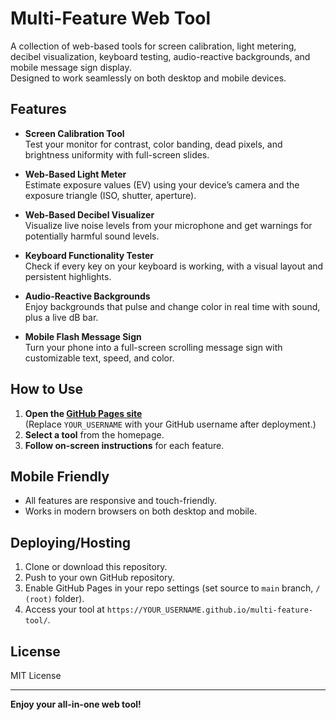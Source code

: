 # Multi-Feature Web Tool

A collection of web-based tools for screen calibration, light metering, decibel visualization, keyboard testing, audio-reactive backgrounds, and mobile message sign display.  
Designed to work seamlessly on both desktop and mobile devices.

## Features

- **Screen Calibration Tool**  
  Test your monitor for contrast, color banding, dead pixels, and brightness uniformity with full-screen slides.

- **Web-Based Light Meter**  
  Estimate exposure values (EV) using your device’s camera and the exposure triangle (ISO, shutter, aperture).

- **Web-Based Decibel Visualizer**  
  Visualize live noise levels from your microphone and get warnings for potentially harmful sound levels.

- **Keyboard Functionality Tester**  
  Check if every key on your keyboard is working, with a visual layout and persistent highlights.

- **Audio-Reactive Backgrounds**  
  Enjoy backgrounds that pulse and change color in real time with sound, plus a live dB bar.

- **Mobile Flash Message Sign**  
  Turn your phone into a full-screen scrolling message sign with customizable text, speed, and color.

## How to Use

1. **Open the [GitHub Pages site](https://YOUR_USERNAME.github.io/multi-feature-tool/)**  
   (Replace `YOUR_USERNAME` with your GitHub username after deployment.)
2. **Select a tool** from the homepage.
3. **Follow on-screen instructions** for each feature.

## Mobile Friendly

- All features are responsive and touch-friendly.
- Works in modern browsers on both desktop and mobile.

## Deploying/Hosting

1. Clone or download this repository.
2. Push to your own GitHub repository.
3. Enable GitHub Pages in your repo settings (set source to `main` branch, `/ (root)` folder).
4. Access your tool at `https://YOUR_USERNAME.github.io/multi-feature-tool/`.

## License

MIT License

---

**Enjoy your all-in-one web tool!**
